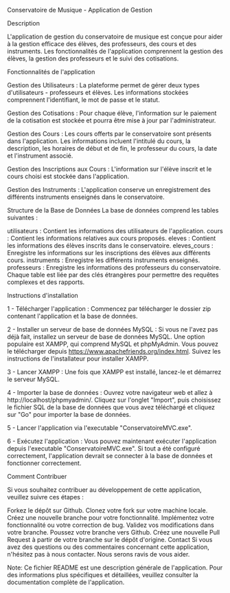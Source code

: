 Conservatoire de Musique - Application de Gestion

Description

L'application de gestion du conservatoire de musique est conçue pour aider à la gestion efficace des élèves, des professeurs, des cours et des instruments. Les fonctionnalités de l'application comprennent la gestion des élèves, la gestion des professeurs et le suivi des cotisations.

Fonctionnalités de l'application

Gestion des Utilisateurs : La plateforme permet de gérer deux types d'utilisateurs - professeurs et élèves. Les informations stockées comprennent l'identifiant, le mot de passe et le statut.

Gestion des Cotisations : Pour chaque élève, l'information sur le paiement de la cotisation est stockée et pourra être mise à jour par l'administrateur.

Gestion des Cours : Les cours offerts par le conservatoire sont présents dans l'application. Les informations incluent l'intitulé du cours, la description, les horaires de début et de fin, le professeur du cours, la date et l'instrument associé.

Gestion des Inscriptions aux Cours : L'information sur l'élève inscrit et le cours choisi est stockée dans l'application.

Gestion des Instruments : L'application conserve un enregistrement des différents instruments enseignés dans le conservatoire.

Structure de la Base de Données
La base de données comprend les tables suivantes :

utilisateurs : Contient les informations des utilisateurs de l'application.
cours : Contient les informations relatives aux cours proposés.
eleves : Contient les informations des élèves inscrits dans le conservatoire.
eleves_cours : Enregistre les informations sur les inscriptions des élèves aux différents cours.
instruments : Enregistre les différents instruments enseignés.
professeurs : Enregistre les informations des professeurs du conservatoire.
Chaque table est liée par des clés étrangères pour permettre des requêtes complexes et des rapports.

Instructions d'installation

1 - Télécharger l'application : Commencez par télécharger le dossier zip contenant l'application et la base de données.

2 - Installer un serveur de base de données MySQL : Si vous ne l'avez pas déjà fait, installez un serveur de base de données MySQL. Une option populaire est XAMPP, qui comprend MySQL et phpMyAdmin. Vous pouvez le télécharger depuis https://www.apachefriends.org/index.html. Suivez les instructions de l'installateur pour installer XAMPP.

3 - Lancer XAMPP : Une fois que XAMPP est installé, lancez-le et démarrez le serveur MySQL.

4 - Importer la base de données : Ouvrez votre navigateur web et allez à http://localhost/phpmyadmin/. Cliquez sur l'onglet "Import", puis choisissez le fichier SQL de la base de données que vous avez téléchargé et cliquez sur "Go" pour importer la base de données.

5 - Lancer l'application via l'executable "ConservatoireMVC.exe".

6 - Exécutez l'application : Vous pouvez maintenant exécuter l'application depuis l'executable "ConservatoireMVC.exe". Si tout a été configuré correctement, l'application devrait se connecter à la base de données et fonctionner correctement.

Comment Contribuer

Si vous souhaitez contribuer au développement de cette application, veuillez suivre ces étapes :

Forkez le dépôt sur Github.
Clonez votre fork sur votre machine locale.
Créez une nouvelle branche pour votre fonctionnalité.
Implémentez votre fonctionnalité ou votre correction de bug.
Validez vos modifications dans votre branche.
Poussez votre branche vers Github.
Créez une nouvelle Pull Request à partir de votre branche sur le dépôt d'origine.
Contact
Si vous avez des questions ou des commentaires concernant cette application, n'hésitez pas à nous contacter. Nous serons ravis de vous aider.

Note: Ce fichier README est une description générale de l'application. Pour des informations plus spécifiques et détaillées, veuillez consulter la documentation complète de l'application.
